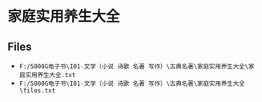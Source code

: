 # 家庭实用养生大全

## Files

- `F:/5000G电子书\I01-文学（小说 诗歌 名著 写作）\古典名著\家庭实用养生大全\家庭实用养生大全.txt`
- `F:/5000G电子书\I01-文学（小说 诗歌 名著 写作）\古典名著\家庭实用养生大全\files.txt`
